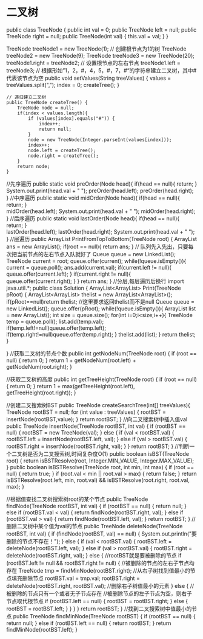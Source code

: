 # 二叉树
public class TreeNode {
  public int val = 0;
  public TreeNode left = null;
  public TreeNode right = null;
  public TreeNode(int val) {
    this.val = val;
  }
}

TreeNode treeNode1 = new TreeNode(1); // 创建根节点为1的树
TreeNode treeNode2 = new TreeNode(9);
TreeNode treeNode3 = new TreeNode(20); 
treeNode1.right = treeNode2;	// 设置根节点的左右节点
treeNode1.left = treeNode3;
// 根据形如”1，2，#，4，5，#，7，#“的字符串建立二叉树，其中#代表该节点为空
	public void setValues(String treeValues) {
		values = treeValues.split(",");
		index = 0;
		createTree();
	}

	// 递归建立二叉树
	public TreeNode createTree() {
		TreeNode node = null;
		if(index < values.length){
			if (values[index].equals("#")) {
				index++;
				return null;
			}
			node = new TreeNode(Integer.parseInt(values[index]));
			index++;
			node.left = createTree();
			node.right = createTree();
		}
		return node;
	}
//先序遍历
public static void preOrder(Node head){
    if(head == null){
        return;
    }
    System.out.print(head.val + " ");
    preOrder(head.left);
    preOrder(head.right);
}
//中序遍历
public static void midOrder(Node head){
    if(head == null){
        return;
    }    
    midOrder(head.left);
    System.out.print(head.val + " ");
    midOrder(head.right);
}
//后序遍历
public static void lastOrder(Node head){
    if(head == null){
        return;
    }    
    lastOrder(head.left);
    lastOrder(head.right);
    System.out.print(head.val + " ");
}
//层遍历
public ArrayList<Integer> PrintFromTopToBottom(TreeNode root) {
        ArrayList<Integer> ans = new ArrayList<Integer>();
        if(root == null){
            return ans;
        }
		// 队列先入先出，只要每次把当前节点的左右节点入队就好了
        Queue<TreeNode> queue = new LinkedList<TreeNode>();
        TreeNode current = root;
        queue.offer(current);
        while(!queue.isEmpty()){
            current = queue.poll();
            ans.add(current.val);
            if(current.left != null){
                queue.offer(current.left);
            }
            if(current.right != null){
                queue.offer(current.right);
            }
        }
        return ans;
}
//分层,每层遍历后换行
import java.util.*;
public class Solution {
    ArrayList<ArrayList<Integer>> Print(TreeNode pRoot) {
        ArrayList<ArrayList<Integer>> thelist = new ArrayList<ArrayList<Integer>>();
        if(pRoot==null)return thelist; //这里要求返回thelist而不是null
        Queue<TreeNode> queue = new LinkedList<TreeNode>();
        queue.offer(pRoot);
        while(!queue.isEmpty()){
            ArrayList<Integer> list = new ArrayList<Integer>();
            int size = queue.size();
            for(int i=0;i<size;i++){
            TreeNode temp = queue.poll();
            list.add(temp.val);
            if(temp.left!=null)queue.offer(temp.left);
            if(temp.right!=null)queue.offer(temp.right);
            }
            thelist.add(list);
        }
        return thelist;
    }
 
}
//获取二叉树的节点个数
public int getNodeNum(TreeNode root) {
	if (root == null) {
		return 0;
	}
	return 1 + getNodeNum(root.left) + getNodeNum(root.right);
}

//获取二叉树的高度
public int getTreeHeight(TreeNode root) {
	if (root == null) {
		return 0;
	}
	return 1 + max(getTreeHeight(root.left), getTreeHeight(root.right));
}

//创建二叉搜索树BST
public TreeNode createSearchTree(int[] treeValues){
	TreeNode rootBST = null;
	for (int value : treeValues) {
		rootBST = insertNode(rootBST,value);
	}
	return rootBST;
}
//向二叉搜索树中插入值val
public TreeNode insertNode(TreeNode rootBST, int val) {
	if (rootBST == null) {
		rootBST = new TreeNode(val);
	} else {
		if (val < rootBST.val) {
			rootBST.left = insertNode(rootBST.left, val);
		} else if (val > rootBST.val) {
			rootBST.right = insertNode(rootBST.right, val);
		}
	}
	return rootBST;
}
//判断一个二叉树是否为二叉搜索树,时间复杂度O(1)
public boolean isBST(TreeNode root) {
	return isBSTResolve(root, Integer.MIN_VALUE, Integer.MAX_VALUE);
}
public boolean isBSTResolve(TreeNode root, int min, int max) {
	if (root == null) {
		return true;
	}
	if (root.val < min || root.val > max) {
		return false;
	}
	return isBSTResolve(root.left, min, root.val) && isBSTResolve(root.right, root.val, max);
}

//根据值查找二叉树搜索树root的某个节点
public TreeNode findNode(TreeNode rootBST, int val) {
	if (rootBST == null) {
		return null;
	} else if (rootBST.val < val) {
		return findNode(rootBST.right, val);
	} else if (rootBST.val > val) {
		return findNode(rootBST.left, val);
	}
	return rootBST;
}
//删除二叉树中某个值为val的节点
public TreeNode deleteNode(TreeNode rootBST, int val) {
	if (findNode(rootBST, val) == null) {
		System.out.println("要删除的节点不存在！");
	} else {
		if (val < rootBST.val) {
			rootBST.left = deleteNode(rootBST.left, val);
		} else if (val > rootBST.val) {
			rootBST.right = deleteNode(rootBST.right, val);
		} else {  //rootBST就是要被删除的节点
			if (rootBST.left != null && rootBST.right != null) {  //被删除的节点的左右子节点均存在
				TreeNode tmp = findMinNode(rootBST.right);  //从右子树找到值最小的节点填充删除节点
				rootBST.val = tmp.val;
				rootBST.right = deleteNode(rootBST.right, rootBST.val);  //删除右子树值最小的元素
			} else {  //被删除的节点只有一个或者无子节点存在
				//被删除节点的左子节点为空，则右子节点取代根节点
				if (rootBST.left == null) {
					rootBST = rootBST.right;
				} else {
					rootBST = rootBST.left;
				}
			}
		}
	}
	return rootBST;
}
//找到二叉搜索树中值最小的节点
public TreeNode findMinNode(TreeNode rootBST) {
	if (rootBST == null) {
		return null;
	} else if (rootBST.left == null) {
		return rootBST;
	}
	return findMinNode(rootBST.left);
}